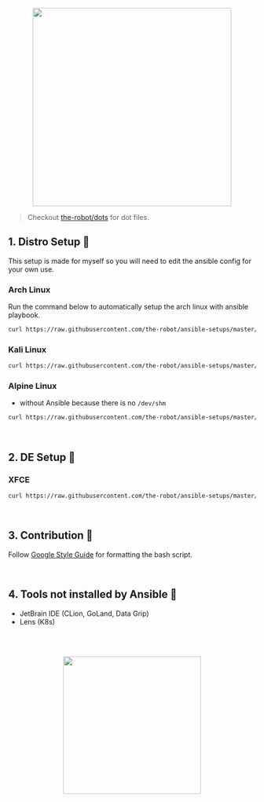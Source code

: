 <p align="center">
  <img src="https://raw.githubusercontent.com/the-robot/ansible-setups/master/ansiblesetups.png" width=404 />
</p>

> Checkout [the-robot/dots](https://github.com/the-robot/dots) for dot files.

## 1. Distro Setup 🐧

This setup is made for myself so you will need to edit the ansible config for your own use.

### Arch Linux

Run the command below to automatically setup the arch linux with ansible playbook.

```sh
curl https://raw.githubusercontent.com/the-robot/ansible-setups/master/scripts/setup-arch.sh | sudo bash -s -- $(whoami)
```

### Kali Linux

```sh
curl https://raw.githubusercontent.com/the-robot/ansible-setups/master/scripts/setup-kali.sh | sudo bash -s -- $(whoami)
```

### Alpine Linux

- without Ansible because there is no `/dev/shm`

```sh
curl https://raw.githubusercontent.com/the-robot/ansible-setups/master/scripts/setup-alpine-ash.sh | ash
```

<br/>

## 2. DE Setup 🎨

### XFCE

```sh
curl https://raw.githubusercontent.com/the-robot/ansible-setups/master/scripts/setup-xfce.sh | bash -s -- $(whoami)
```

<br/>

## 3. Contribution 📝

Follow [Google Style Guide](https://google.github.io/styleguide/shellguide.html) for formatting the bash script.

<br/>

## 4. Tools not installed by Ansible 🚫

- JetBrain IDE (CLion, GoLand, Data Grip)
- Lens (K8s)

</br><br/>
  
<p align="center">
  <img src="https://i.redd.it/yf4j8mde9n341.jpg" width=280 />
</p>
